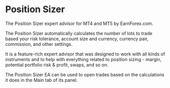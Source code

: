 # Position Sizer

The Position Sizer expert advisor for MT4 and MT5 by EarnForex.com.

The Position Sizer automatically calculates the number of lots to trade based your risk tolerance, account size and currency, currency pair, commission, and other settings.

It is a feature-rich expert advisor that was designed to work with all kinds of instruments and to help with everything related to position sizing - margin, potential portfolio risk & profit, swaps, and so on.


The Position Sizer EA can be used to open trades based on the calculations it does in the Main tab of its panel.


